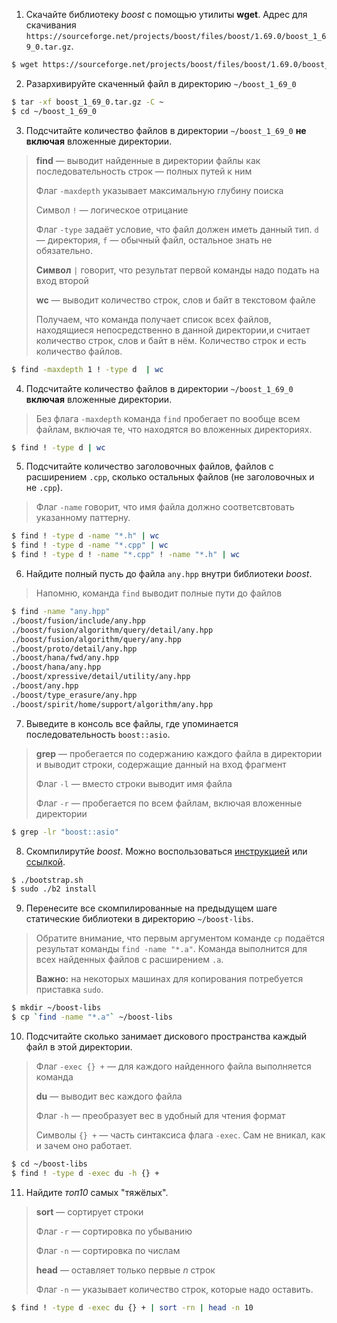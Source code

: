 1. Скачайте библиотеку *boost* с помощью утилиты **wget**. Адрес для скачивания `https://sourceforge.net/projects/boost/files/boost/1.69.0/boost_1_69_0.tar.gz`.
```sh
$ wget https://sourceforge.net/projects/boost/files/boost/1.69.0/boost_1_69_0.tar.gz
```
2. Разархивируйте скаченный файл в директорию `~/boost_1_69_0`
```sh
$ tar -xf boost_1_69_0.tar.gz -C ~
$ cd ~/boost_1_69_0
```
3. Подсчитайте количество файлов в директории `~/boost_1_69_0` **не включая** вложенные директории.

> **find** — выводит найденные в директории файлы как последовательность строк — полных путей к ним
> 
> Флаг `-maxdepth` указывает максимальную глубину поиска
> 
> Символ `!` — логическое отрицание
> 
> Флаг `-type` задаёт условие, что файл должен иметь данный тип. `d` — директория, `f` — обычный файл, остальное знать не обязательно.
> 
> **Символ** `|` говорит, что результат первой команды надо подать на вход второй
> 
> **wc** — выводит количество строк, слов и байт в текстовом файле
> 
> Получаем, что команда получает список всех файлов, находящиеся непосредственно в данной директории,и считает количество строк, слов и байт в нём. Количество строк и есть количество файлов.

```sh
$ find -maxdepth 1 ! -type d  | wc
```
4. Подсчитайте количество файлов в директории `~/boost_1_69_0` **включая** вложенные директории.

> Без флага `-maxdepth` команда `find` пробегает по вообще всем файлам, включая те, что находятся во вложенных директориях.

```sh
$ find ! -type d | wc
```
5. Подсчитайте количество заголовочных файлов, файлов с расширением `.cpp`, сколько остальных файлов (не заголовочных и не `.cpp`).

> Флаг `-name` говорит, что имя файла должно соответсвтовать указанному паттерну. 

```sh
$ find ! -type d -name "*.h" | wc
$ find ! -type d -name "*.cpp" | wc
$ find ! -type d ! -name "*.cpp" ! -name "*.h" | wc
```
6. Найдите полный пусть до файла `any.hpp` внутри библиотеки *boost*.

> Напомню, команда `find` выводит полные пути до файлов

```sh
$ find -name "any.hpp"
./boost/fusion/include/any.hpp
./boost/fusion/algorithm/query/detail/any.hpp
./boost/fusion/algorithm/query/any.hpp
./boost/proto/detail/any.hpp
./boost/hana/fwd/any.hpp
./boost/hana/any.hpp
./boost/xpressive/detail/utility/any.hpp
./boost/any.hpp
./boost/type_erasure/any.hpp
./boost/spirit/home/support/algorithm/any.hpp
```
7. Выведите в консоль все файлы, где упоминается последовательность `boost::asio`.

> **grep** — пробегается по содержанию каждого файла в директории и выводит строки, содержащие данный на вход фрагмент
>
> Флаг `-l` — вместо строки выводит имя файла
>
> Флаг `-r` — пробегается по всем файлам, включая вложенные директории

```sh
$ grep -lr "boost::asio"
```
8. Скомпилирутйе *boost*. Можно воспользоваться [инструкцией](https://www.boost.org/doc/libs/1_61_0/more/getting_started/unix-variants.html#or-build-custom-binaries) или [ссылкой](https://codeyarns.com/2017/01/24/how-to-build-boost-on-linux/).


```sh
$ ./bootstrap.sh
$ sudo ./b2 install
```
9. Перенесите все скомпилированные на предыдущем шаге статические библиотеки в директорию `~/boost-libs`.

> Обратите внимание, что первым аргументом команде `cp` подаётся результат команды `find -name "*.a"`. Команда выполнится для всех найденных файлов с расширением `.a`.
>
> **Важно:** на некоторых машинах для копирования потребуется приставка `sudo`.

```sh
$ mkdir ~/boost-libs
$ cp `find -name "*.a"` ~/boost-libs
```
10. Подсчитайте сколько занимает дискового пространства каждый файл в этой директории.

> Флаг `-exec {} +` — для каждого найденного файла выполняется команда
> 
> **du** — выводит вес каждого файла
> 
> Флаг `-h` — преобразует вес в удобный для чтения формат
> 
> Символы `{} +` — часть синтаксиса флага `-exec`. Сам не вникал, как и зачем оно работает.

```sh
$ cd ~/boost-libs
$ find ! -type d -exec du -h {} +
```
11. Найдите *топ10* самых "тяжёлых".

> **sort** — сортирует строки
> 
> Флаг `-r` — сортировка по убыванию
> 
> Флаг `-n` — сортировка по числам
> 
> **head** — оставляет только первые *n* строк
> 
> Флаг `-n` — указывает количество строк, которые надо оставить.

```sh
$ find ! -type d -exec du {} + | sort -rn | head -n 10
```
